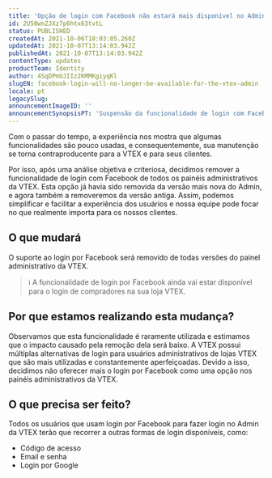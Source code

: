 ```yaml
---
title: 'Opção de login com Facebook não estará mais disponível no Admin da VTEX'
id: 2U50wnZJXz7p6htx63tvtL
status: PUBLISHED
createdAt: 2021-10-06T18:03:05.260Z
updatedAt: 2021-10-07T13:14:03.942Z
publishedAt: 2021-10-07T13:14:03.942Z
contentType: updates
productTeam: Identity
author: 4SqDPmUJIIz2KMMKgiyqKl
slugEN: facebook-login-will-no-longer-be-available-for-the-vtex-admin
locale: pt
legacySlug: 
announcementImageID: ''
announcementSynopsisPT: 'Suspensão da funcionalidade de login com Facebook no Admin da VTEX'
---
```


Com o passar do tempo, a experiência nos mostra que algumas funcionalidades são pouco usadas, e consequentemente, sua manutenção se torna contraproducente para a VTEX e para seus clientes.

Por isso, após uma análise objetiva e criteriosa, decidimos remover a funcionalidade de login com Facebook de todos os painéis administrativos da VTEX. Esta opção já havia sido removida da versão mais nova do Admin, e agora também a removeremos da versão antiga. Assim, podemos simplificar e facilitar a experiência dos usuários e nossa equipe pode focar no que realmente importa para os nossos clientes.

## O que mudará

O suporte ao login por Facebook será removido de todas versões do painel administrativo da VTEX.

>ℹ️ A funcionalidade de login por Facebook ainda vai estar disponível para o login de compradores na sua loja VTEX.

## Por que estamos realizando esta mudança?

Observamos que esta funcionalidade é raramente utilizada e estimamos que o impacto causado pela remoção dela será baixo. A VTEX possui múltiplas alternativas de login para usuários administrativos de lojas VTEX que são mais utilizadas e constantemente aperfeiçoadas. Devido a isso, decidimos não oferecer mais o login por Facebook como uma opção nos painéis administrativos da VTEX.

## O que precisa ser feito?

Todos os usuários que usam login por Facebook para fazer login no Admin da VTEX terão que recorrer a outras formas de login disponíveis, como:

- Código de acesso
- Email e senha
- Login por Google
